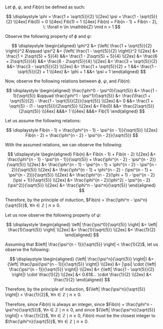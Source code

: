 Let $\phi$, $\psi$, and $Fib(n)$ be defined as such:

$$
\displaystyle
\phi = \frac{1 + \sqrt{5}}{2} \\[2ex]
\psi = \frac{1 - \sqrt{5}}{2} \\[4ex]
Fib(0) = 0 \\[4ex]
Fib(1) = 1 \\[4ex]
Fib(n) = Fib(n - 1) + Fib(n - 2), \: \forall n \in \mathbb{Z} \mid n > 1
$$

Observe the following property of $\phi$ and $\psi$:

$$
\displaystyle
\begin{aligned}
\phi^2 &= {\left( \frac{1 + \sqrt{5}}{2} \right)}^2 &\qquad \psi^2 &= {\left( \frac{1 - \sqrt{5}}{2} \right)}^2 \\[2ex]
&= \frac{1 + 2\sqrt{5} + 5}{4} &&= \frac{1 - 2\sqrt{5} + 5}{4} \\[2ex]
&= \frac{6 + 2\sqrt{5}}{4} &&= \frac{6 - 2\sqrt{5}}{4} \\[2ex]
&= \frac{3 + \sqrt{5}}{2} &&= \frac{3 - \sqrt{5}}{2} \\[2ex]
&= \frac{1 + \sqrt{5}}{2} + 1 &&= \frac{1 - \sqrt{5}}{2} + 1 \\[4ex]
&= \phi + 1 &&= \psi + 1
\end{aligned}
$$

Now, observe the following relations between $\phi$, $\psi$, and $Fib(n)$:

$$
\displaystyle
\begin{aligned}
\frac{\phi^0 - \psi^0}{\sqrt{5}} &= \frac{1 - 1}{\sqrt{5}} &\qquad \frac{\phi^1 - \psi^1}{\sqrt{5}} &= \frac{\frac{1 + \sqrt{5}}{2} - \frac{1 - \sqrt{5}}{2}}{\sqrt{5}} \\[2ex]
&= 0 &&= \frac{1 + \sqrt{5} - (1 - \sqrt{5})}{2\sqrt{5}} \\[2ex]
&= Fib(0) &&= \frac{2\sqrt{5}}{2\sqrt{5}} \\[4ex]
&&&= 1 \\[4ex]
&&&= Fib(1)
\end{aligned}
$$

Let us assume the following relations:

$$
\displaystyle
Fib(n - 1) = \frac{\phi^{n - 1} - \psi^{n - 1}}{\sqrt{5}} \\[2ex]
Fib(n - 2) = \frac{\phi^{n - 2} - \psi^{n - 2}}{\sqrt{5}}
$$

With the assumed relations, we can observe the following:

$$
\displaystyle
\begin{aligned}
Fib(n) &= Fib(n - 1) + Fib(n - 2) \\[2ex]
&= \frac{\phi^{n - 1} - \psi^{n - 1}}{\sqrt{5}} + \frac{\phi^{n - 2} - \psi^{n - 2}}{\sqrt{5}} \\[2ex]
&= \frac{\phi^{n - 1} - \psi^{n - 1} + \phi^{n - 2} - \psi^{n - 2}}{\sqrt{5}} \\[2ex]
&= \frac{\phi^{n - 1} + \phi^{n - 2} - (\psi^{n - 1}  + \psi^{n - 2})}{\sqrt{5}} \\[2ex]
&= \frac{\phi^{n - 2}(\phi + 1) - \psi^{n - 2}(\psi + 1)}{\sqrt{5}} \\[2ex]
&= \frac{\phi^{n - 2}(\phi^2) - \psi^{n - 2}(\psi^2)}{\sqrt{5}} \\[2ex]
&= \frac{\phi^n - \psi^n}{\sqrt{5}}
\end{aligned}
$$

Therefore, by the principle of induction, $Fib(n) = \frac{\phi^n - \psi^n}{\sqrt{5}}$, $\forall n \in \mathbb{Z} \mid n \ge 0$.

Let us now observe the following property of $\psi$:

$$
\displaystyle
\begin{aligned}
\left| \frac{\psi^0}{\sqrt{5}} \right| &= \left| \frac{1}{\sqrt{5}} \right| \\[2ex]
&= \frac{1}{\sqrt{5}} \\[2ex]
&< \frac{1}{2}
\end{aligned}
$$

Assuming that $\left| \frac{\psi^{n - 1}}{\sqrt{5}} \right| < \frac{1}{2}$, let us observe the following:

$$
\displaystyle
\begin{aligned}
{\left| \frac{\psi^n}{\sqrt{5}} \right|} &= {\left| \frac{\psi(\psi^{n - 1})}{\sqrt{5}} \right|} \\[2ex]
&= |\psi| \cdot {\left| \frac{\psi^{n - 1}}{\sqrt{5}} \right|} \\[2ex]
&< {\left| \frac{1 - \sqrt{5}}{2} \right|} \cdot \frac{1}{2} \\[2ex]
&< 0.618... \cdot \frac{1}{2} \\[2ex]
&< \frac{1}{2}
\end{aligned}
$$

Therefore, by the principle of induction, ${\left| \frac{\psi^n}{\sqrt{5}} \right|} < \frac{1}{2}$, $\forall n \in \mathbb{Z} \mid n \ge 0$.

Therefore, since $Fib(n)$ is always an integer, since $Fib(n) = \frac{\phi^n - \psi^n}{\sqrt{5}}$, $\forall n \in \mathbb{Z} \mid n \ge 0$, and since ${\left| \frac{\psi^n}{\sqrt{5}} \right|} < \frac{1}{2}$, $\forall n \in \mathbb{Z} \mid n \ge 0$, $Fib(n)$ must be the closest integer to $\frac{\phi^n}{\sqrt{5}}$, $\forall n \in \mathbb{Z} \mid n \ge 0$.
